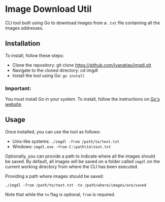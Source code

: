 # Image Download Util

CLI tool built using Go to download images from a `.txt` file containing all the images addresses. 

## Installation

To install, follow these steps:

- Clone the repository: git clone https://github.com/ivanatias/imgdl.git
- Navigate to the cloned directory: cd imgdl
- Install the tool using Go: `go install`

### Important: 

You must install Go in your system. To install, follow the instructions on [Go's website](https://go.dev/doc/install).

## Usage 

Once installed, you can use the tool as follows: 

- Unix-like systems: `./imgdl -from /path/to/text.txt`
- Windows: `imgdl.exe -from C:\path\to\text.txt`

Optionally, you can provide a path to indicate where all the images should be saved. By default, all images will be saved on a folder called `imgdl` on the current working directory from where the CLI has been executed.

Providing a path where images should be saved:

`./imgdl -from /path/to/text.txt -to /path/where/images/are/saved`

Note that while the `to` flag is optional, `from` is required. 